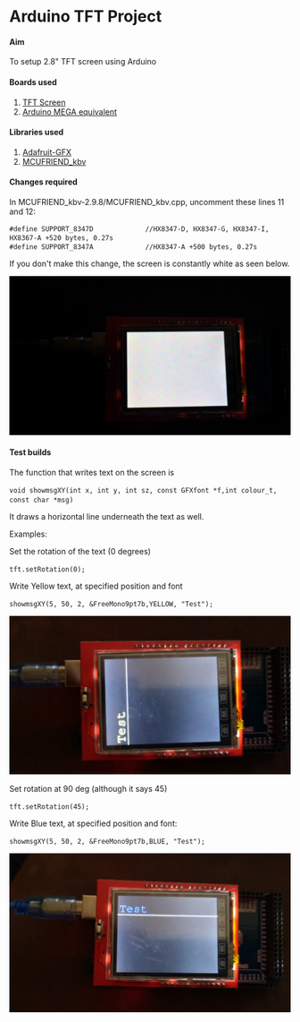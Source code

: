 # Arduino TFT Project

#### Aim
To setup 2.8" TFT screen using Arduino

#### Boards used
1. [TFT Screen](https://www.ebay.co.uk/itm/2-4-Inch-LCD-TFT-Touch-Screen-Display-Shield-Module-for-Arduino-UNO-MEGA-2560-PI/263982083387?ssPageName=STRK%3AMEBIDX%3AIT&_trksid=p2057872.m2749.l2649)
2. [Arduino MEGA equivalent](https://www.ebay.co.uk/itm/Arduino-Mega-2560-R3-ATmega328P-16U2-MU-Compatible-Board-FREE-USB-Cable-UK/262595532334?ssPageName=STRK%3AMEBIDX%3AIT&_trksid=p2057872.m2749.l2649)

#### Libraries used
1. [Adafruit-GFX](https://github.com/adafruit/Adafruit-GFX-Library)
2. [MCUFRIEND_kbv](https://github.com/prenticedavid/MCUFRIEND_kbv)

#### Changes required
In MCUFRIEND_kbv-2.9.8/MCUFRIEND_kbv.cpp, uncomment these lines 11 and 12:

```
#define SUPPORT_8347D             //HX8347-D, HX8347-G, HX8347-I, HX8367-A +520 bytes, 0.27s
#define SUPPORT_8347A             //HX8347-A +500 bytes, 0.27s
```

If you don't make this change, the screen is constantly white as seen below.

![Before Change](https://github.com/SpiteyBill/arduino-tft-text/blob/master/Images/IMG_20190316_153046.jpg)

#### Test builds

The function that writes text on the screen is


`void showmsgXY(int x, int y, int sz, const GFXfont *f,int colour_t, const char *msg)`

It draws a horizontal line underneath the text as well.

Examples:

Set the rotation of the text (0 degrees)

`tft.setRotation(0);`

Write Yellow text, at specified position and font

`showmsgXY(5, 50, 2, &FreeMono9pt7b,YELLOW, "Test");`

![Yellow text](https://github.com/SpiteyBill/arduino-tft-text/blob/master/Images/IMG_20190316_153124.jpg)

Set rotation at 90 deg (although it says 45)

`tft.setRotation(45);`

Write Blue text, at specified position and font:

`showmsgXY(5, 50, 2, &FreeMono9pt7b,BLUE, "Test");`

![Blue text](https://github.com/SpiteyBill/arduino-tft-text/blob/master/Images/IMG_20190316_153050.jpg)




